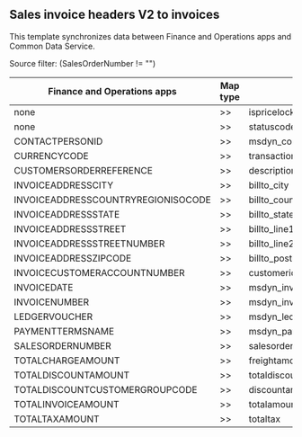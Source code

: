 ## Sales invoice headers V2 to invoices

This template synchronizes data between Finance and Operations apps and Common Data Service.

Source filter: (SalesOrderNumber != "")

Finance and Operations apps | Map type | model-driven apps in Dynamics 365 | Default value
---|---|---|---
none | >> | ispricelocked | False
none | >> | statuscode | 4
CONTACTPERSONID | >> | msdyn_contactperson.msdyn_contactpersonid | 
CURRENCYCODE | >> | transactioncurrencyid.isocurrencycode | 
CUSTOMERSORDERREFERENCE | >> | description | 
INVOICEADDRESSCITY | >> | billto_city | 
INVOICEADDRESSCOUNTRYREGIONISOCODE | >> | billto_country | 
INVOICEADDRESSSTATE | >> | billto_stateorprovince | 
INVOICEADDRESSSTREET | >> | billto_line1 | 
INVOICEADDRESSSTREETNUMBER | >> | billto_line2 | 
INVOICEADDRESSZIPCODE | >> | billto_postalcode | 
INVOICECUSTOMERACCOUNTNUMBER | >> | customerid.Account(accountnumber).Contact(msdyn_contactpersonid) | 
INVOICEDATE | >> | msdyn_invoicedate | 
INVOICENUMBER | >> | msdyn_invoicenumber | 
LEDGERVOUCHER | >> | msdyn_ledgervoucher | 
PAYMENTTERMSNAME | >> | msdyn_paymentterms.msdyn_name | 
SALESORDERNUMBER | >> | salesorderid.msdyn_salesordernumber | 
TOTALCHARGEAMOUNT | >> | freightamount | 
TOTALDISCOUNTAMOUNT | >> | totaldiscountamount | 
TOTALDISCOUNTCUSTOMERGROUPCODE | >> | discountamount | 
TOTALINVOICEAMOUNT | >> | totalamount | 
TOTALTAXAMOUNT | >> | totaltax | 

